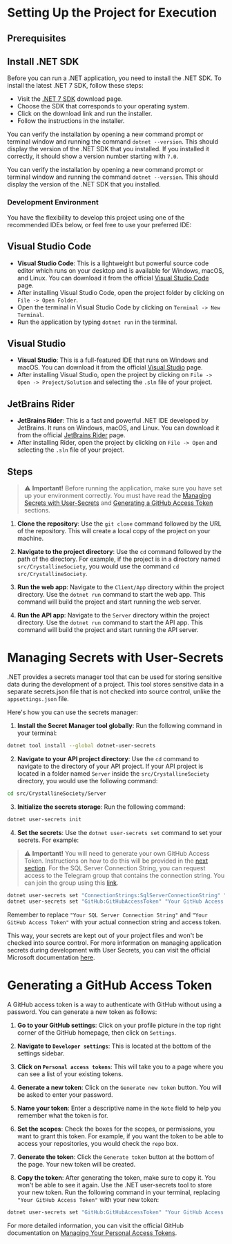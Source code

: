 # Setting Up the Project for Execution

## Prerequisites

## Install .NET SDK

Before you can run a .NET application, you need to install the .NET SDK. To install the latest .NET 7 SDK, follow these steps:

- Visit the [.NET 7 SDK](https://dotnet.microsoft.com/download/dotnet/7.0) download page.
- Choose the SDK that corresponds to your operating system.
- Click on the download link and run the installer.
- Follow the instructions in the installer.

You can verify the installation by opening a new command prompt or terminal window and running the command `dotnet --version`. This should display the version of the .NET SDK that you installed. If you installed it correctly, it should show a version number starting with `7.0`.

You can verify the installation by opening a new command prompt or terminal window and running the command `dotnet --version`. This should display the version of the .NET SDK that you installed.

### Development Environment
You have the flexibility to develop this project using one of the recommended IDEs below, or feel free to use your preferred IDE:

## Visual Studio Code

- **Visual Studio Code**: This is a lightweight but powerful source code editor which runs on your desktop and is available for Windows, macOS, and Linux. You can download it from the official [Visual Studio Code](https://code.visualstudio.com/download) page.
- After installing Visual Studio Code, open the project folder by clicking on `File -> Open Folder`.
- Open the terminal in Visual Studio Code by clicking on `Terminal -> New Terminal`.
- Run the application by typing `dotnet run` in the terminal.

## Visual Studio

- **Visual Studio**: This is a full-featured IDE that runs on Windows and macOS. You can download it from the official [Visual Studio](https://visualstudio.microsoft.com/downloads/) page.
- After installing Visual Studio, open the project by clicking on `File -> Open -> Project/Solution` and selecting the `.sln` file of your project.

## JetBrains Rider

- **JetBrains Rider**: This is a fast and powerful .NET IDE developed by JetBrains. It runs on Windows, macOS, and Linux. You can download it from the official [JetBrains Rider](https://www.jetbrains.com/rider/download/) page.
- After installing Rider, open the project by clicking on `File -> Open` and selecting the `.sln` file of your project.


## Steps

> :warning: **Important!** Before running the application, make sure you have set up your environment correctly. You must have read the [Managing Secrets with User-Secrets](#managing-secrets-with-user-secrets) and [Generating a GitHub Access Token](#generating-a-github-access-token) sections.

1. **Clone the repository**: Use the `git clone` command followed by the URL of the repository. This will create a local copy of the project on your machine.

2. **Navigate to the project directory**: Use the `cd` command followed by the path of the directory. For example, if the project is in a directory named `src/CrystallineSociety`, you would use the command `cd src/CrystallineSociety`.

3. **Run the web app**: Navigate to the `Client/App` directory within the project directory. Use the `dotnet run` command to start the web app. This command will build the project and start running the web server.

4. **Run the API app**: Navigate to the `Server` directory within the project directory. Use the `dotnet run` command to start the API app. This command will build the project and start running the API server.

# Managing Secrets with User-Secrets

.NET provides a secrets manager tool that can be used for storing sensitive data during the development of a project. This tool stores sensitive data in a separate secrets.json file that is not checked into source control, unlike the `appsettings.json` file.

Here's how you can use the secrets manager:

1. **Install the Secret Manager tool globally**: Run the following command in your terminal:

```bash
dotnet tool install --global dotnet-user-secrets
```

2. **Navigate to your API project directory**: Use the `cd` command to navigate to the directory of your API project. If your API project is located in a folder named `Server` inside the `src/CrystallineSociety` directory, you would use the following command:

```bash
cd src/CrystallineSociety/Server
```

3. **Initialize the secrets storage**: Run the following command:

```bash
dotnet user-secrets init
```

4. **Set the secrets**: Use the `dotnet user-secrets set` command to set your secrets. For example:

> :warning: **Important!** You will need to generate your own GitHub Access Token. Instructions on how to do this will be provided in the [next section](#generating-a-github-access-token). For the SQL Server Connection String, you can request access to the Telegram group that contains the connection string. You can join the group using this [link](https://t.me/+VLs-FTg5nLRmMGY0).

```bash
dotnet user-secrets set "ConnectionStrings:SqlServerConnectionString" "Your SQL Server Connection String"
dotnet user-secrets set "GitHub:GitHubAccessToken" "Your GitHub Access Token"
```

Remember to replace `"Your SQL Server Connection String"` and `"Your GitHub Access Token"` with your actual connection string and access token.

This way, your secrets are kept out of your project files and won't be checked into source control. For more information on managing application secrets during development with User Secrets, you can visit the official Microsoft documentation [here](https://learn.microsoft.com/en-us/aspnet/core/security/app-secrets).


# Generating a GitHub Access Token

A GitHub access token is a way to authenticate with GitHub without using a password. You can generate a new token as follows:

1. **Go to your GitHub settings**: Click on your profile picture in the top right corner of the GitHub homepage, then click on `Settings`.

2. **Navigate to `Developer settings`**: This is located at the bottom of the settings sidebar.

3. **Click on `Personal access tokens`**: This will take you to a page where you can see a list of your existing tokens.

4. **Generate a new token**: Click on the `Generate new token` button. You will be asked to enter your password.

5. **Name your token**: Enter a descriptive name in the `Note` field to help you remember what the token is for.

6. **Set the scopes**: Check the boxes for the scopes, or permissions, you want to grant this token. For example, if you want the token to be able to access your repositories, you would check the `repo` box.

7. **Generate the token**: Click the `Generate token` button at the bottom of the page. Your new token will be created.

8. **Copy the token**: After generating the token, make sure to copy it. You won't be able to see it again. Use the .NET user-secrets tool to store your new token. Run the following command in your terminal, replacing `"Your GitHub Access Token"` with your new token:

```bash
dotnet user-secrets set "GitHub:GitHubAccessToken" "Your GitHub Access Token"
```

For more detailed information, you can visit the official GitHub documentation on [Managing Your Personal Access Tokens](https://docs.github.com/en/authentication/keeping-your-account-and-data-secure/managing-your-personal-access-tokens).
